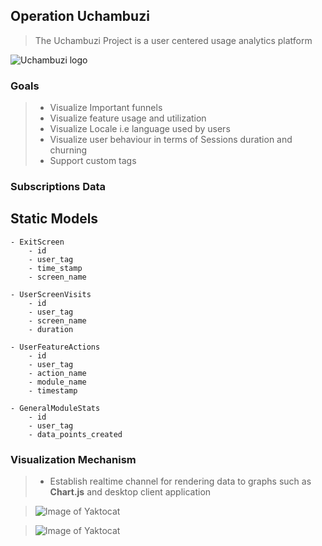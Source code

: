## Operation Uchambuzi

> The Uchambuzi Project is a user centered usage analytics platform 
> 
![Uchambuzi logo](https://user-images.githubusercontent.com/19473115/123586518-84ca3f00-d7ed-11eb-9fbe-5af3ec75ff07.png)

### Goals

> * Visualize Important funnels
> * Visualize feature usage and utilization
> * Visualize Locale i.e language used by users
> * Visualize user behaviour in terms of Sessions duration and churning 
> * Support custom tags


### Subscriptions Data

## Static Models
    - ExitScreen
        - id
        - user_tag
        - time_stamp
        - screen_name
    
    - UserScreenVisits
        - id
        - user_tag
        - screen_name
        - duration
    
    - UserFeatureActions
        - id
        - user_tag
        - action_name
        - module_name
        - timestamp
    
    - GeneralModuleStats
        - id
        - user_tag
        - data_points_created
    
### Visualization Mechanism
> - Establish realtime channel for rendering data to graphs such as **Chart.js** and desktop client application

> ![Image of Yaktocat](https://pimg-guru.com/0%2F979%2F979372%2Flivestreaming_7c0fca0a-5d21-4294-86e1-c3f9df97132c.png)

> ![Image of Yaktocat](https://circuits4you.com/wp-content/uploads/2019/01/line_chart_ESP8266.png)


